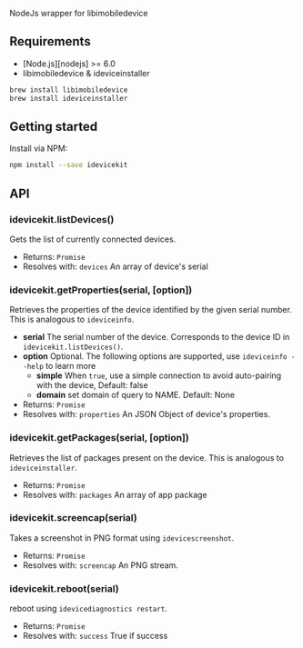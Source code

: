 NodeJs wrapper for libimobiledevice

## Requirements
* [Node.js][nodejs] >= 6.0
* libimobiledevice & ideviceinstaller

```bash
brew install libimobiledevice
brew install ideviceinstaller
```
## Getting started

Install via NPM:

```bash
npm install --save idevicekit
```

## API

### idevicekit.listDevices()

Gets the list of currently connected devices.

* Returns: `Promise`
* Resolves with: `devices` An array of device's serial

### idevicekit.getProperties(serial, [option])

Retrieves the properties of the device identified by the given serial number. This is analogous to `ideviceinfo`.

* **serial** The serial number of the device. Corresponds to the device ID in `idevicekit.listDevices()`.
* **option** Optional. The following options are supported, use `ideviceinfo --help` to learn more
    - **simple** When `true`, use a simple connection to avoid auto-pairing with the device, Default: false
    - **domain** set domain of query to NAME. Default: None 
* Returns: `Promise`
* Resolves with: `properties` An JSON Object of device's properties.  

### idevicekit.getPackages(serial, [option])

Retrieves the list of packages present on the device. This is analogous to `ideviceinstaller`.

* Returns: `Promise`
* Resolves with: `packages` An array of app package

### idevicekit.screencap(serial)

Takes a screenshot in PNG format using `idevicescreenshot`. 

* Returns: `Promise`
* Resolves with: `screencap` An PNG stream.

### idevicekit.reboot(serial)

reboot using `idevicediagnostics restart`. 

* Returns: `Promise`
* Resolves with: `success` True if success


